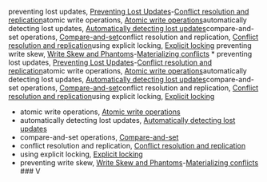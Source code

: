preventing lost updates, [Preventing Lost Updates](ch07.html#ix_updatelost)-[Conflict resolution and replication](ch07.html#idm140605761929952)atomic write operations, [Atomic write operations](ch07.html#idm140605762134848)automatically detecting lost updates, [Automatically detecting lost updates](ch07.html#idm140605762033280)compare-and-set operations, [Compare-and-set](ch07.html#idm140605761977744)conflict resolution and replication, [Conflict resolution and replication](ch07.html#idm140605761949296)using explicit locking, [Explicit locking](ch07.html#idm140605762093040)
preventing write skew, [Write Skew and Phantoms](ch07.html#ix_updatewrskew)-[Materializing conflicts](ch07.html#idm140605761666624) * preventing lost updates, [Preventing Lost Updates](ch07.html#ix_updatelost)-[Conflict resolution and replication](ch07.html#idm140605761929952)atomic write operations, [Atomic write operations](ch07.html#idm140605762134848)automatically detecting lost updates, [Automatically detecting lost updates](ch07.html#idm140605762033280)compare-and-set operations, [Compare-and-set](ch07.html#idm140605761977744)conflict resolution and replication, [Conflict resolution and replication](ch07.html#idm140605761949296)using explicit locking, [Explicit locking](ch07.html#idm140605762093040)
* atomic write operations, [Atomic write operations](ch07.html#idm140605762134848)
* automatically detecting lost updates, [Automatically detecting lost updates](ch07.html#idm140605762033280)
* compare-and-set operations, [Compare-and-set](ch07.html#idm140605761977744)
* conflict resolution and replication, [Conflict resolution and replication](ch07.html#idm140605761949296)
* using explicit locking, [Explicit locking](ch07.html#idm140605762093040)
* preventing write skew, [Write Skew and Phantoms](ch07.html#ix_updatewrskew)-[Materializing conflicts](ch07.html#idm140605761666624) ### V